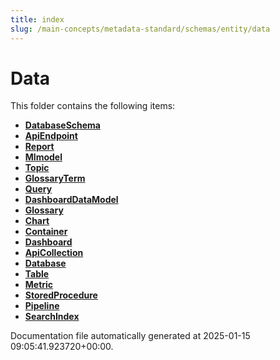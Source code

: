 ```yaml
---
title: index
slug: /main-concepts/metadata-standard/schemas/entity/data
---
```


# Data

This folder contains the following items:

- [**DatabaseSchema**](/main-concepts/metadata-standard/schemas/entity/data/databaseschema)
- [**ApiEndpoint**](/main-concepts/metadata-standard/schemas/entity/data/apiendpoint)
- [**Report**](/main-concepts/metadata-standard/schemas/entity/data/report)
- [**Mlmodel**](/main-concepts/metadata-standard/schemas/entity/data/mlmodel)
- [**Topic**](/main-concepts/metadata-standard/schemas/entity/data/topic)
- [**GlossaryTerm**](/main-concepts/metadata-standard/schemas/entity/data/glossaryterm)
- [**Query**](/main-concepts/metadata-standard/schemas/entity/data/query)
- [**DashboardDataModel**](/main-concepts/metadata-standard/schemas/entity/data/dashboarddatamodel)
- [**Glossary**](/main-concepts/metadata-standard/schemas/entity/data/glossary)
- [**Chart**](/main-concepts/metadata-standard/schemas/entity/data/chart)
- [**Container**](/main-concepts/metadata-standard/schemas/entity/data/container)
- [**Dashboard**](/main-concepts/metadata-standard/schemas/entity/data/dashboard)
- [**ApiCollection**](/main-concepts/metadata-standard/schemas/entity/data/apicollection)
- [**Database**](/main-concepts/metadata-standard/schemas/entity/data/database)
- [**Table**](/main-concepts/metadata-standard/schemas/entity/data/table)
- [**Metric**](/main-concepts/metadata-standard/schemas/entity/data/metric)
- [**StoredProcedure**](/main-concepts/metadata-standard/schemas/entity/data/storedprocedure)
- [**Pipeline**](/main-concepts/metadata-standard/schemas/entity/data/pipeline)
- [**SearchIndex**](/main-concepts/metadata-standard/schemas/entity/data/searchindex)


Documentation file automatically generated at 2025-01-15 09:05:41.923720+00:00.
